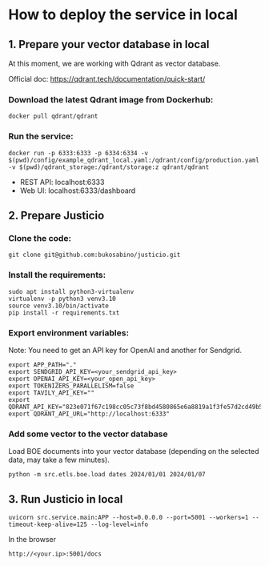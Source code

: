 # How to deploy the service in local

## 1. Prepare your vector database in local

At this moment, we are working with Qdrant as vector database.

Official doc: https://qdrant.tech/documentation/quick-start/

### Download the latest Qdrant image from Dockerhub:

```
docker pull qdrant/qdrant
```

### Run the service:

```
docker run -p 6333:6333 -p 6334:6334 -v $(pwd)/config/example_qdrant_local.yaml:/qdrant/config/production.yaml -v $(pwd)/qdrant_storage:/qdrant/storage:z qdrant/qdrant
```

* REST API: localhost:6333
* Web UI: localhost:6333/dashboard

## 2. Prepare Justicio

### Clone the code:

```
git clone git@github.com:bukosabino/justicio.git
```

### Install the requirements:

```
sudo apt install python3-virtualenv
virtualenv -p python3 venv3.10
source venv3.10/bin/activate
pip install -r requirements.txt
```

### Export environment variables:

Note: You need to get an API key for OpenAI and another for Sendgrid.

```
export APP_PATH="."
export SENDGRID_API_KEY=<your_sendgrid_api_key>
export OPENAI_API_KEY=<your_open_api_key>
export TOKENIZERS_PARALLELISM=false
export TAVILY_API_KEY=""
export QDRANT_API_KEY="823e071f67c198cc05c73f8bd4580865e6a8819a1f3fe57d2cd49b5c892a5233"
export QDRANT_API_URL="http://localhost:6333"
```

### Add some vector to the vector database

Load BOE documents into your vector database (depending on the selected data, may take a few minutes).

```
python -m src.etls.boe.load dates 2024/01/01 2024/01/07
```

## 3. Run Justicio in local

```
uvicorn src.service.main:APP --host=0.0.0.0 --port=5001 --workers=1 --timeout-keep-alive=125 --log-level=info
```

In the browser

```
http://<your.ip>:5001/docs
```
